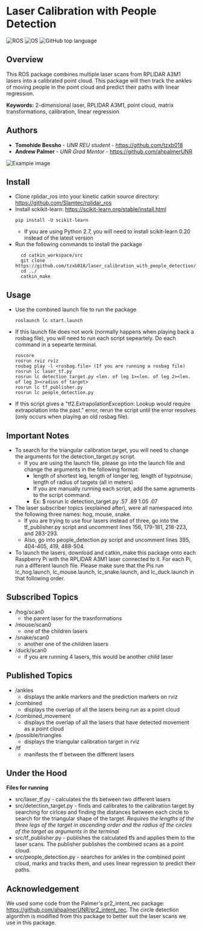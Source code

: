 Laser Calibration with People Detection
===========
![ROS](https://img.shields.io/badge/ROS-Kinetic-brightgreen.svg?style=plastic)  ![OS](https://img.shields.io/badge/OS-Ubuntu%2016.04-orange.svg?style=plastic) ![GitHub top language](https://img.shields.io/github/languages/top/tzxb018/laser_calibration_with_people_detection?style=plastic)


Overview
------------------
This ROS package combines multiple laser scans from RPLIDAR A3M1 lasers into a calibrated point cloud. This package will then track the ankles of moving people in the point cloud and predict their paths with linear regression. 

**Keywords:** 2-dimensional laser, RPLIDAR A3M1, point cloud, matrix transformations, calibration, linear regression

## Authors

* **Tomohide Bessho** - *UNR REU student* - https://github.com/tzxb018
* **Andrew Palmer** - *UNR Grad Mentor* - https://github.com/ahpalmerUNR


![Example image](sample.png)

Install
-------------------
- Clone rplidar_ros into your kinetic catkin source directory: https://github.com/Slamtec/rplidar_ros
- Install sckikit-learn: https://scikit-learn.org/stable/install.html
  ```
  pip install -U scikit-learn
  ```
  - If you are using Python 2.7, you will need to install scikit-learn 0.20 instead of the latest version
- Run the following commands to install the package
  ```
	cd catkin_workspace/src
	git clone https://github.com/tzxb018/laser_calibration_with_people_detection/
	cd ../
	catkin_make
  ```
Usage
-------------------
- Use the combined launch file to run the package
  ```
  roslaunch lc start.launch
  ```
- If this launch file does not work (normally happens when playing back a rosbag file), you will need to run each script sepeartely. Do each command in a sepearte terminal.
    ```
    roscore
    rosrun rviz rviz
    rosbag play -l <rosbag.file> (If you are running a rosbag file)
    rosrun lc laser_tf.py
    rosrun lc detection_target.py <len. of leg 1><len. of leg 2><len. of leg 3><radius of target>
    rosrun lc tf_publisher.py
    rosrun lc people_detection.py
    ```
- If this script gives a "tf2.ExtrapolationException: Lookup would require extrapolation into the past." error, rerun the script until the error resolves (only occurs when playing an old rosbag file).  
      
Important Notes
-------------------
- To search for the triangular calibration target, you will need to change the arguments for the detection_target.py script.
    - If you are using the launch file, please go into the launch file and change the arguments in the following format:
      - length of shortest leg, length of longer leg, length of hypotnuse, length of radius of targets (all in meters)
      - If you are manually running each script, add the same agruments to the script command. 
      - Ex: $ rosrun lc detection_target.py .57 .89 1.05 .07
- The laser subscriber topics (explained after), were all namespaced into the following three names: hog, mouse, snake. 
    - If you are trying to use four lasers instead of three, go into the tf_publisher.py script and uncomment lines 156, 179-181, 218-223, and 283-293. 
    - Also, go into people_detection.py script and uncomment lines 395, 404-405, 419, 488-504.
- To launch the lasers, download and catkin_make this package onto each Raspberry Pi with the RPLIDAR A3M1 laser connected to it. For each Pi, run a different launch file. Please make sure that the Pis run lc_hog.launch, lc_mouse.launch, lc_snake.launch, and lc_duck.launch in that following order.

Subscribed Topics
-------------------
- /hog/scan0
  - the parent laser for the trasnformations
- /mouse/scan0
  - one of the children lasers
- /snake/scan0 
  - another one of the children lasers
- /duck/scan0
  - if you are running 4 lasers, this would be another child laser

Published Topics
-------------------
- /ankles
  - displays the ankle markers and the prediction markers on rviz
- /combined
  - displays the overlap of all the lasers being run as a point cloud
- /combined_movement
  - displays the overlap of all the lasers that have detected movement as a point cloud
- /possible/triangles
  - displays the triangular calibration target in rviz
- /tf
  - manifests the tf between the different lasers
  
Under the Hood
-------------------
**Files for running**

- src/laser_tf.py - calculates the tfs between two different lasers
- src/detection_target.py - finds and calibrates to the calibration target by searching for cirlces and finding the distances between each circle to search for the triangular shape of the target. *Requires the lengths of the three legs of the target in ascending order and the radius of the circles of the target as arguments in the terminal*
- src/tf_publisher.py - publishes the calculated tfs and applies them to the laser scans. The publisher publishes the combined scans as a point cloud.
- src/people_detection.py - searches for ankles in the combined point cloud, marks and tracks them, and uses linear regression to predict their paths.

Acknowledgement
-------------------
We used some code from the Palmer's pr2_intent_rec package: https://github.com/ahpalmerUNR/pr2_intent_rec.
The circle detection algorithm is modified from this package to better suit the laser scans we use in this package. 
